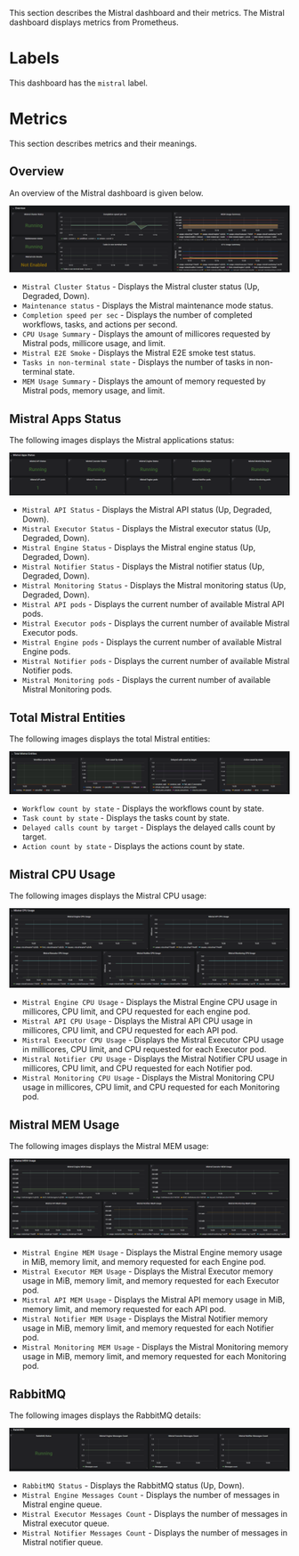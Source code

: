 This section describes the Mistral dashboard and their metrics. The Mistral dashboard displays metrics from Prometheus.

# Labels

This dashboard has the `mistral` label.

# Metrics

This section describes metrics and their meanings.

## Overview

An overview of the Mistral dashboard is given below.

![Overview](/docs/public/images/grafana_overview.PNG)

* `Mistral Cluster Status` - Displays the Mistral cluster status (Up, Degraded, Down).
* `Maintenance status` - Displays the Mistral maintenance mode status.
* `Completion speed per sec` - Displays the number of completed workflows, tasks, and actions per second.
* `CPU Usage Summary` - Displays the amount of millicores requested by Mistral pods, millicore usage, and limit.
* `Mistral E2E Smoke` - Displays the Mistral E2E smoke test status.
* `Tasks in non-terminal state` - Displays the number of tasks in non-terminal state.
* `MEM Usage Summary` - Displays the amount of memory requested by Mistral pods, memory usage, and limit.

## Mistral Apps Status

The following images displays the Mistral applications status:

![Mistral Apps Status](/docs/public/images/mistral_apps_status.PNG)

* `Mistral API Status` - Displays the Mistral API status (Up, Degraded, Down).
* `Mistral Executor Status` - Displays the Mistral executor status (Up, Degraded, Down).
* `Mistral Engine Status` - Displays the Mistral engine status (Up, Degraded, Down).
* `Mistral Notifier Status` - Displays the Mistral notifier status (Up, Degraded, Down).
* `Mistral Monitoring Status` - Displays the Mistral monitoring status (Up, Degraded, Down).
* `Mistral API pods` - Displays the current number of available Mistral API pods.
* `Mistral Executor pods` - Displays the current number of available Mistral Executor pods.
* `Mistral Engine pods` - Displays the current number of available Mistral Engine pods.
* `Mistral Notifier pods` - Displays the current number of available Mistral Notifier pods.
* `Mistral Monitoring pods` - Displays the current number of available Mistral Monitoring pods.

## Total Mistral Entities

The following images displays the total Mistral entities:

![Total Mistral Entities](/docs/public/images/grafana_total_mistral_entities.PNG)

* `Workflow count by state` - Displays the workflows count by state.
* `Task count by state` - Displays the tasks count by state.
* `Delayed calls count by target` - Displays the delayed calls count by target.
* `Action count by state` - Displays the actions count by state.

## Mistral CPU Usage

The following images displays the Mistral CPU usage:

![Mistral CPU Usage](/docs/public/images/grafana_mistral_cpu_usage.PNG)

* `Mistral Engine CPU Usage` - Displays the Mistral Engine CPU usage in millicores, CPU limit, and CPU requested for each engine pod.
* `Mistral API CPU Usage` - Displays the Mistral API CPU usage in millicores, CPU limit, and CPU requested for each API pod.
* `Mistral Executor CPU Usage` - Displays the Mistral Executor CPU usage in millicores, CPU limit, and CPU requested for each Executor pod.
* `Mistral Notifier CPU Usage` - Displays the Mistral Notifier CPU usage in millicores, CPU limit, and CPU requested for each Notifier pod.
* `Mistral Monitoring CPU Usage` - Displays the Mistral Monitoring CPU usage in millicores, CPU limit, and CPU requested for each Monitoring pod.

## Mistral MEM Usage

The following images displays the Mistral MEM usage:

![Mistral MEM Usage](/docs/public/images/grafana_mistral_mem_usage.PNG)

* `Mistral Engine MEM Usage` - Displays the Mistral Engine memory usage in MiB, memory limit, and memory requested for each Engine pod.
* `Mistral Executor MEM Usage` - Displays the Mistral Executor memory usage in MiB, memory limit, and memory requested for each Executor pod.
* `Mistral API MEM Usage` - Displays the Mistral API memory usage in MiB, memory limit, and memory requested for each API pod.
* `Mistral Notifier MEM Usage` - Displays the Mistral Notifier memory usage in MiB, memory limit, and memory requested for each Notifier pod.
* `Mistral Monitoring MEM Usage` - Displays the Mistral Monitoring memory usage in MiB, memory limit, and memory requested for each Monitoring pod.

## RabbitMQ

The following images displays the RabbitMQ details:

![RabbitMQ](/docs/public/images/grafana_rabbitmq.PNG)

* `RabbitMQ Status` - Displays the RabbitMQ status (Up, Down).
* `Mistral Engine Messages Count` - Displays the number of messages in Mistral engine queue.
* `Mistral Executor Messages Count` - Displays the number of messages in Mistral executor queue.
* `Mistral Notifier Messages Count` - Displays the number of messages in Mistral notifier queue.
